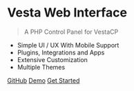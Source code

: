 # Vesta Web Interface

> A PHP Control Panel for VestaCP 

* Simple UI / UX With Mobile Support
* Plugins, Integrations and Apps
* Extensive Customization
* Multiple Themes

[GitHub](https://github.com/cdgco/VestaWebInterface)
[Demo](http://demo.vwi.cdgtech.one/)
[Get Started](#main)

